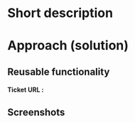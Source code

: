 # Short description

# Approach (solution)

## Reusable functionality

#### Ticket URL :

## Screenshots
